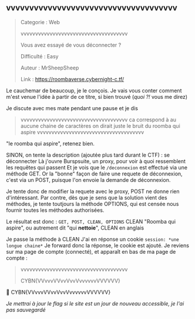 ## vvvvvvvvvvvvvvvvvvvvvvvvvvvvvvvvvvvvv

> Categorie : Web
>
> vvvvvvvvvvvvvvvvvvvvvvvvvvvvvvvvvvvvv
> 
> Vous avez essayé de vous déconnecter ?
>
> Difficulté : Easy
>
> Auteur : MrSheepSheep
>
> Link : https://roombaverse.cybernight-c.tf/

Le cauchemar de beaucoup, je le conçois.
Je vais vous conter comment m'est venue l'idée à partir de ce titre, si bien trouvé (*quoi ?!* vous me direz)

Je discute avec mes mate pendant une pause et je dis 
> vvvvvvvvvvvvvvvvvvvvvvvvvvvvvvvvvvvvv ca correspond à au aucune chaine de caractères
> on dirait juste le bruit du roomba qui aspire
> vvvvvvvvvvvvvvvvvvvvvvvvvvvvvvvvvvvvv

"le roomba qui aspire", retenez bien.



SINON, on tente la description (ajoutée plus tard durant le CTF) : se déconnecter
Là j'ouvre Burspsuite, un proxy, pour voir à quoi ressemblent les requêtes qui passent
Et je vois que le `/deconnexion` est effectué via une méthode GET. Or la "bonne" façon de faire une requete de déconnexion, c'est via un POST, puisque l'on envoie la demande de déconnexion.

Je tente donc de modifier la requete avec le proxy, POST ne donne rien d'intéressant.
Par contre, dès que je sens que la solution vient des méthodes, je tente toutjours la méthode OPTIONS, qui est censée nous fournir toutes les méthodes authorisées.

Le résultat est donc : `GET, POST, CLEAN, OPTIONS`
CLEAN
"Roomba qui aspire", ou autrement dit "qui **nettoie**", CLEAN en anglais

Je passe la méthode à CLEAN
J'ai en réponse un cookie `session: *une longue chaine*`
Je forward donc la réponse, le cookie est ajouté.
Je reviens sur ma page de compte (connecté), et apparaît en bas de ma page de compte : 


> vvvvvvvvvvvvvvvvvvvvvvvvvvvvvvvvvvvvv
> 
> CYBN{VVvvvVVvvVvvVvvvvvvVVVVVV}

🚩 CYBN{VVvvvVVvvVvvVvvvvvvVVVVVV}

*Je mettrai à jour le flag si le site est un jour de nouveau accessible, je l'ai pas sauvegardé*

